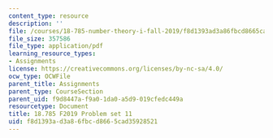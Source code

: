 ```yaml
---
content_type: resource
description: ''
file: /courses/18-785-number-theory-i-fall-2019/f8d1393ad3a86fbcd8665cad35928521_MIT18_785F19_pset11.pdf
file_size: 357586
file_type: application/pdf
learning_resource_types:
- Assignments
license: https://creativecommons.org/licenses/by-nc-sa/4.0/
ocw_type: OCWFile
parent_title: Assignments
parent_type: CourseSection
parent_uid: f9d8447a-f9a0-1da0-a5d9-019cfedc449a
resourcetype: Document
title: 18.785 F2019 Problem set 11
uid: f8d1393a-d3a8-6fbc-d866-5cad35928521
---
```

